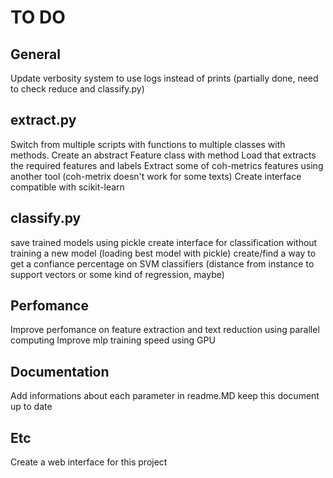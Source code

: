 # TO DO

## General
Update verbosity system to use logs instead of prints (partially done, need to check reduce and classify.py)

## extract.py
Switch from multiple scripts with functions to multiple classes with methods. Create an abstract Feature class with method Load that extracts the required features and labels
Extract some of coh-metrics features using another tool (coh-metrix doesn't work for some texts)
Create interface compatible with scikit-learn


## classify.py
save trained models using pickle
create interface for classification without training a new model (loading best model with pickle) 
create/find a way to get a confiance percentage on SVM classifiers (distance from instance to support vectors or some kind of regression, maybe)


## Perfomance
Improve perfomance on feature extraction and text reduction using parallel computing
Improve mlp training speed using GPU


## Documentation
Add informations about each parameter in readme.MD
keep this document up to date

## Etc
Create a web interface for this project